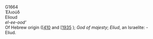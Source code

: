 G1664  
Ἐλιούδ  
Elioud  
*el-ee-ood‘*  
Of Hebrew origin (\[[410](h0410) and \[[1935](h1935) ); *God* *of*
*majesty*; *Eliud*, an Israelite: - Eliud.  
